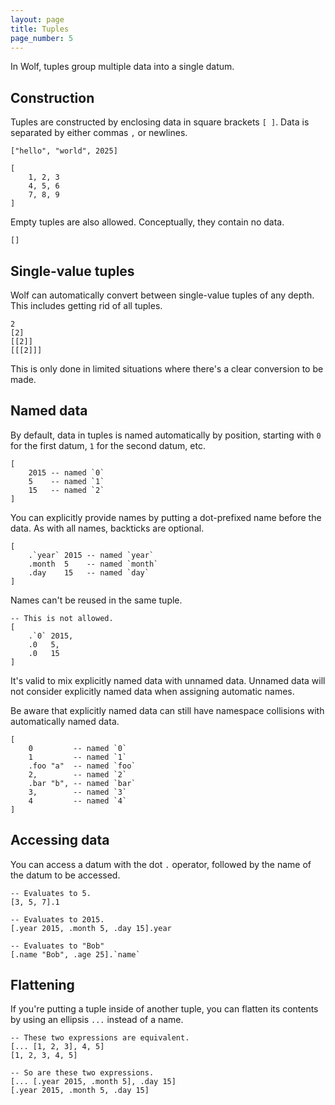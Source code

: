 ```yaml
---
layout: page
title: Tuples
page_number: 5
---
```


In Wolf, tuples group multiple data into a single datum.

## Construction

Tuples are constructed by enclosing data in square brackets `[ ]`.
Data is separated by either commas `,` or newlines.

<!--wolf-->
```
["hello", "world", 2025]

[
	1, 2, 3
	4, 5, 6
	7, 8, 9
]
```

Empty tuples are also allowed. Conceptually, they contain no data.

<!--wolf-->
```
[]
```

## Single-value tuples

Wolf can automatically convert between single-value tuples of any depth. This
includes getting rid of all tuples.

<!--wolf-->
```
2
[2]
[[2]]
[[[2]]]
```

This is only done in limited situations where there's a clear conversion to be
made.

## Named data

By default, data in tuples is named automatically by position, starting with `0`
for the first datum, `1` for the second datum, etc.

<!--wolf-->
```
[
	2015 -- named `0`
	5    -- named `1`
	15   -- named `2`
]
```

You can explicitly provide names by putting a dot-prefixed name before the
data. As with all names, backticks are optional.

<!--wolf-->
```
[
	.`year` 2015 -- named `year`
	.month  5    -- named `month`
	.day    15   -- named `day`
]
```

Names can't be reused in the same tuple.

<!--wolf-->
```
-- This is not allowed.
[
	.`0` 2015, 
	.0   5, 
	.0   15
]
```

It's valid to mix explicitly named data with unnamed data. Unnamed data will not 
consider explicitly named data when assigning automatic names.

Be aware that explicitly named data can still have namespace collisions with
automatically named data.

<!--wolf-->
```
[
	0         -- named `0`
	1         -- named `1`
	.foo "a"  -- named `foo`
	2,        -- named `2`
	.bar "b", -- named `bar`
	3,        -- named `3`
	4         -- named `4`
]
```

## Accessing data

You can access a datum with the dot `.` operator, followed by the name of the
datum to be accessed.

<!--wolf-->
```
-- Evaluates to 5.
[3, 5, 7].1

-- Evaluates to 2015.
[.year 2015, .month 5, .day 15].year

-- Evaluates to "Bob"
[.name "Bob", .age 25].`name`
```

## Flattening

If you're putting a tuple inside of another tuple, you can flatten its contents
by using an ellipsis `...` instead of a name.

<!--wolf-->
```
-- These two expressions are equivalent.
[... [1, 2, 3], 4, 5]
[1, 2, 3, 4, 5]

-- So are these two expressions.
[... [.year 2015, .month 5], .day 15]
[.year 2015, .month 5, .day 15]
```